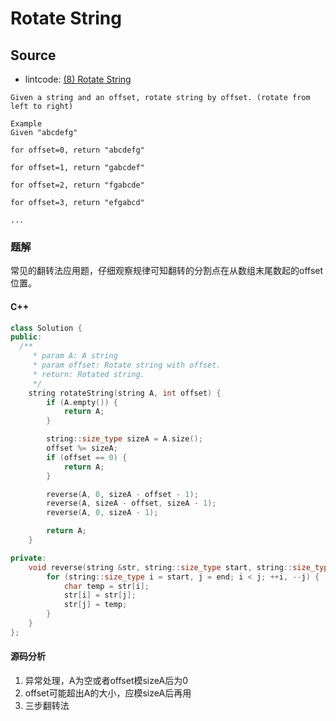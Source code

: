 # Rotate String

## Source

- lintcode: [(8) Rotate String](http://www.lintcode.com/en/problem/rotate-string/)

```
Given a string and an offset, rotate string by offset. (rotate from left to right)

Example
Given "abcdefg"

for offset=0, return "abcdefg"

for offset=1, return "gabcdef"

for offset=2, return "fgabcde"

for offset=3, return "efgabcd"

...
```

### 题解

常见的翻转法应用题，仔细观察规律可知翻转的分割点在从数组末尾数起的offset位置。

#### C++

```c++
class Solution {
public:
  /**
     * param A: A string
     * param offset: Rotate string with offset.
     * return: Rotated string.
     */
    string rotateString(string A, int offset) {
        if (A.empty()) {
            return A;
        }

        string::size_type sizeA = A.size();
        offset %= sizeA;
        if (offset == 0) {
            return A;
        }

        reverse(A, 0, sizeA - offset - 1);
        reverse(A, sizeA - offset, sizeA - 1);
        reverse(A, 0, sizeA - 1);

        return A;
    }

private:
    void reverse(string &str, string::size_type start, string::size_type end) {
        for (string::size_type i = start, j = end; i < j; ++i, --j) {
            char temp = str[i];
            str[i] = str[j];
            str[j] = temp;
        }
    }
};

```

#### 源码分析

1. 异常处理，A为空或者offset模sizeA后为0
2. offset可能超出A的大小，应模sizeA后再用
3. 三步翻转法
